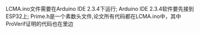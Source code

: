 LCMA.ino文件需要在Arduino lDE 2.3.4下运行;
Arduino lDE 2.3.4软件要先接到ESP32上;
Prime.h是一个素数头文件,论文所有代码都在LCMA.ino中，其中ProVerif证明的代码也在里边
